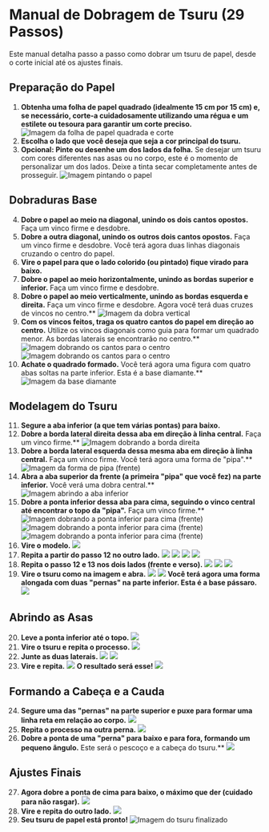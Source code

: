 # Manual de Dobragem de Tsuru (29 Passos)

Este manual detalha passo a passo como dobrar um tsuru de papel, desde o corte inicial até os ajustes finais.

## Preparação do Papel

1.  **Obtenha uma folha de papel quadrado (idealmente 15 cm por 15 cm) e, se necessário, corte-a cuidadosamente utilizando uma régua e um estilete ou tesoura para garantir um corte preciso.**
    ![Imagem da folha de papel quadrada e corte](imgs/1.jpg)
2.  **Escolha o lado que você deseja que seja a cor principal do tsuru.**
3.  **Opcional: Pinte ou desenhe um dos lados da folha.** Se desejar um tsuru com cores diferentes nas asas ou no corpo, este é o momento de personalizar um dos lados. Deixe a tinta secar completamente antes de prosseguir.
    ![Imagem pintando o papel](imgs/2.jpg)

## Dobraduras Base

4.  **Dobre o papel ao meio na diagonal, unindo os dois cantos opostos.** Faça um vinco firme e desdobre.
5.  **Dobre a outra diagonal, unindo os outros dois cantos opostos.** Faça um vinco firme e desdobre. Você terá agora duas linhas diagonais cruzando o centro do papel.
6.  **Vire o papel para que o lado colorido (ou pintado) fique virado para baixo.**
7.  **Dobre o papel ao meio horizontalmente, unindo as bordas superior e inferior.** Faça um vinco firme e desdobre.
8.  **Dobre o papel ao meio verticalmente, unindo as bordas esquerda e direita.** Faça um vinco firme e desdobre. Agora você terá duas cruzes de vincos no centro.**
    ![Imagem da dobra vertical](imgs/3.jpg)
9.  **Com os vincos feitos, traga os quatro cantos do papel em direção ao centro.** Utilize os vincos diagonais como guia para formar um quadrado menor. As bordas laterais se encontrarão no centro.**
    ![Imagem dobrando os cantos para o centro](imgs/4.jpg)
    ![Imagem dobrando os cantos para o centro](imgs/5.jpg)
10. **Achate o quadrado formado.** Você terá agora uma figura com quatro abas soltas na parte inferior. Esta é a base diamante.**
    ![Imagem da base diamante](imgs/6.jpg)

## Modelagem do Tsuru

11. **Segure a aba inferior (a que tem várias pontas) para baixo.**
12. **Dobre a borda lateral direita dessa aba em direção à linha central.** Faça um vinco firme.**
    ![Imagem dobrando a borda direita](imgs/7.jpg)
13. **Dobre a borda lateral esquerda dessa mesma aba em direção à linha central.** Faça um vinco firme. Você terá agora uma forma de "pipa".**
    ![Imagem da forma de pipa (frente)](imgs/8.jpg)
14. **Abra a aba superior da frente (a primeira "pipa" que você fez) na parte inferior.** Você verá uma dobra central.**
    ![Imagem abrindo a aba inferior](imgs/9.jpg)
15. **Dobre a ponta inferior dessa aba para cima, seguindo o vinco central até encontrar o topo da "pipa".** Faça um vinco firme.**
    ![Imagem dobrando a ponta inferior para cima (frente)](imgs/10.jpg)
    ![Imagem dobrando a ponta inferior para cima (frente)](imgs/11.jpg)
    ![Imagem dobrando a ponta inferior para cima (frente)](imgs/12.jpg)
16. **Vire o modelo.**
    ![](imgs/13.jpg)
17. **Repita a partir do passo 12 no outro lado.**
    ![](imgs/14.jpg)
    ![](imgs/15.jpg)
    ![](imgs/16.jpg)
    ![](imgs/17.jpg)
18. **Repita o passo 12 e 13 nos dois lados (frente e verso).**
    ![](imgs/18.jpg)
    ![](imgs/19.jpg)
    ![](imgs/20.jpg)
19. **Vire o tsuru como na imagem e abra.**
    ![](imgs/21.jpg)
    ![](imgs/22.jpg)
    **Você terá agora uma forma alongada com duas "pernas" na parte inferior. Esta é a base pássaro.**
    ![](imgs/23.jpg)

## Abrindo as Asas

20. **Leve a ponta inferior até o topo.**
    ![](imgs/24.jpg)
21. **Vire o tsuru e repita o processo.**
    ![](imgs/25.jpg)
22. **Junte as duas laterais.**
    ![](imgs/26.jpg)
    ![](imgs/27.jpg)
23. **Vire e repita.**
    ![](imgs/28.jpg)
    **O resultado será esse\!**
    ![](imgs/29.jpg)

## Formando a Cabeça e a Cauda

24. **Segure uma das "pernas" na parte superior e puxe para formar uma linha reta em relação ao corpo.**
    ![](imgs/30.jpg)
25. **Repita o processo na outra perna.**
    ![](imgs/31.jpg)
26. **Dobre a ponta de uma "perna" para baixo e para fora, formando um pequeno ângulo.** Este será o pescoço e a cabeça do tsuru.**
    ![](imgs/32.jpg)

## Ajustes Finais

27. **Agora dobre a ponta de cima para baixo, o máximo que der (cuidado para não rasgar).**
    ![](imgs/33.jpg)
28. **Vire e repita do outro lado.**
    ![](imgs/34.jpg)
29. **Seu tsuru de papel está pronto\!**
    ![Imagem do tsuru finalizado](imgs/35.jpg)
